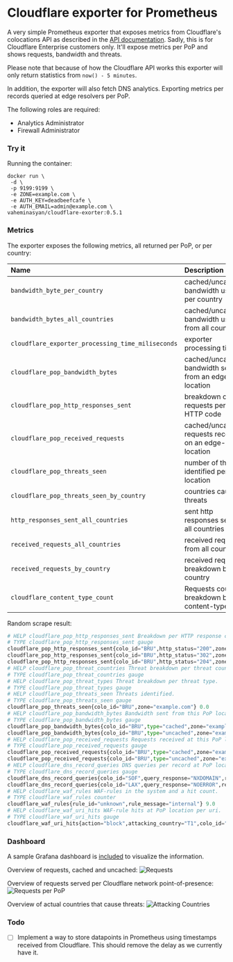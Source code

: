 # Cloudflare exporter for Prometheus

A very simple Prometheus exporter that exposes metrics from Cloudflare's colocations API as described in the [API documentation](https://api.cloudflare.com/#zone-analytics-analytics-by-co-locations). Sadly, this is for Cloudflare Enterprise customers only.
It'll expose metrics per PoP and shows requests, bandwidth and threats.

Please note that because of how the Cloudflare API works this exporter will only return statistics from `now() - 5 minutes`.

In addition, the exporter will also fetch DNS analytics. Exporting metrics per records queried at edge resolvers per PoP.

The following roles are required:

* Analytics Administrator
* Firewall Administrator

### Try it

Running the container:

```
docker run \
 -d \
 -p 9199:9199 \                                                    
 -e ZONE=example.com \
 -e AUTH_KEY=deadbeefcafe \
 -e AUTH_EMAIL=admin@example.com \
vaheminasyan/cloudflare-exorter:0.5.1
```

### Metrics
The exporter exposes the following metrics, all returned per PoP, or per country:


| Name                                              | Description                                             |  Type |
|:--------------------------------------------------|:--------------------------------------------------------|:-----:|
| `bandwidth_byte_per_country`                      | cached/uncached bandwidth used per country              | gauge |
| `bandwidth_bytes_all_countries`                   | cached/uncached bandwidth used from all countries       | gauge |
| `cloudflare_exporter_processing_time_miliseconds` | exporter processing time                                | gauge |
| `cloudflare_pop_bandwidth_bytes`                  | cached/uncached bandwidth sent from an edge-location    | gauge |
| `cloudflare_pop_http_responses_sent`              | breakdown of requests per HTTP code                     | gauge |
| `cloudflare_pop_received_requests`                | cached/uncached requests received on an edge-location   | gauge |
| `cloudflare_pop_threats_seen`                     | number of threats identified per location               | gauge |
| `cloudflare_pop_threats_seen_by_country`          | countries causing threats                               | gauge |
| `http_responses_sent_all_countries`               | sent http responses sent to all countries               | gauge |
| `received_requests_all_countries`                 | received requests from all countries                    | gauge |
| `received_requests_by_country`                    | received requests breakdown by country                  | gauge |
| `cloudflare_content_type_count`                   | Requests count breakdown by content-type                | gauge |



Random scrape result:

```python
# HELP cloudflare_pop_http_responses_sent Breakdown per HTTP response code.
# TYPE cloudflare_pop_http_responses_sent gauge
cloudflare_pop_http_responses_sent{colo_id="BRU",http_status="200",zone="example.com"} 25.0
cloudflare_pop_http_responses_sent{colo_id="BRU",http_status="302",zone="example.com"} 1.0
cloudflare_pop_http_responses_sent{colo_id="BRU",http_status="204",zone="example.com"} 2.0
# HELP cloudflare_pop_threat_countries Threat breakdown per threat country.
# TYPE cloudflare_pop_threat_countries gauge
# HELP cloudflare_pop_threat_types Threat breakdown per threat type.
# TYPE cloudflare_pop_threat_types gauge
# HELP cloudflare_pop_threats_seen Threats identified.
# TYPE cloudflare_pop_threats_seen gauge
cloudflare_pop_threats_seen{colo_id="BRU",zone="example.com"} 0.0
# HELP cloudflare_pop_bandwidth_bytes Bandwidth sent from this PoP location.
# TYPE cloudflare_pop_bandwidth_bytes gauge
cloudflare_pop_bandwidth_bytes{colo_id="BRU",type="cached",zone="example.com"} 404362.0
cloudflare_pop_bandwidth_bytes{colo_id="BRU",type="uncached",zone="example.com"} 68411.0
# HELP cloudflare_pop_received_requests Requests received at this PoP location.
# TYPE cloudflare_pop_received_requests gauge
cloudflare_pop_received_requests{colo_id="BRU",type="cached",zone="example.com"} 10.0
cloudflare_pop_received_requests{colo_id="BRU",type="uncached",zone="example.com"} 18.0
# HELP cloudflare_dns_record_queries DNS queries per record at PoP location.
# TYPE cloudflare_dns_record_queries gauge
cloudflare_dns_record_queries{colo_id="SOF",query_response="NXDOMAIN",record_name="qlgijqgzsd.example.com",record_type="A",zone="example.com"} 1.0
cloudflare_dns_record_queries{colo_id="LAX",query_response="NOERROR",record_name="www.example.com",record_type="A",zone="example.com"} 5.0
# HELP cloudflare_waf_rules WAF-rules in the system and a hit count.
# TYPE cloudflare_waf_rules counter
cloudflare_waf_rules{rule_id="unknown",rule_message="internal"} 9.0
# HELP cloudflare_waf_uri_hits WAF-rule hits at PoP location per uri.
# TYPE cloudflare_waf_uri_hits gauge
cloudflare_waf_uri_hits{action="block",attacking_country="T1",colo_id="OSL",host="www.example.com",method="GET",protocol="HTTP/1.1",rule_id="unknown",uri="/"} 9.0
```



### Dashboard

A sample Grafana dashboard is [included](grafana-cloudflare-dashboard.json) to visualize the information.

Overview of requests, cached and uncached:
![Requests](./docs/assets/requests_total.png)

Overview of requests served per Cloudflare network point-of-presence:
![Requests per PoP](./docs/assets/requests_per_pop.png)

Overview of actual countries that cause threats:
![Attacking Countries](./docs/assets/threats.png)

### Todo

- [ ] Implement a way to store datapoints in Prometheus using timestamps received from Cloudflare. This should remove the delay as we currently have it.
